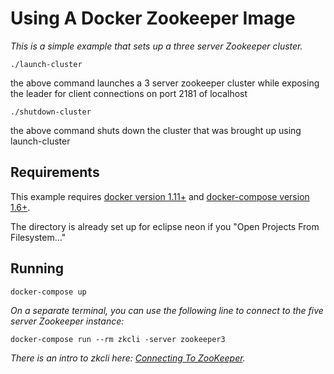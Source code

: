 # Using A Docker Zookeeper Image

_This is a simple example that sets up a three server Zookeeper cluster._

```shell
./launch-cluster
```

the above command launches a 3 server zookeeper cluster while exposing the leader for client connections
on port 2181 of localhost

```shell
./shutdown-cluster
```

the above command shuts down the cluster that was brought up using launch-cluster

## Requirements

This example requires [docker version 1.11+](https://www.docker.com/) and
[docker-compose version 1.6+](https://docs.docker.com/compose/).

The directory is already set up for eclipse neon if you "Open Projects From
Filesystem..."

## Running

```shell
docker-compose up
```

_On a separate terminal, you can use the following line to connect to the
five server Zookeeper instance:_

```shell
docker-compose run --rm zkcli -server zookeeper3
```

_There is an intro to zkcli here: [Connecting To
ZooKeeper](https://zookeeper.apache.org/doc/r3.4.8/zookeeperStarted.html#sc_ConnectingToZooKeeper)._
